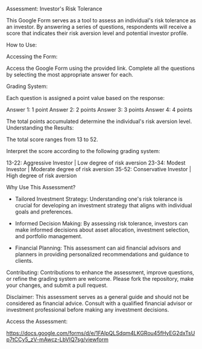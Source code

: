 Assessment: Investor's Risk Tolerance

This Google Form serves as a tool to assess an individual's risk tolerance as an investor. By answering a series of questions, respondents will receive a score that indicates their risk aversion level and potential investor profile.

How to Use:

Accessing the Form:

Access the Google Form using the provided link.
Complete all the questions by selecting the most appropriate answer for each.

Grading System:

Each question is assigned a point value based on the response:

Answer 1: 1 point
Answer 2: 2 points
Answer 3: 3 points
Answer 4: 4 points

The total points accumulated determine the individual's risk aversion level.
Understanding the Results:

The total score ranges from 13 to 52.

Interpret the score according to the following grading system:

13-22: Aggressive Investor | Low degree of risk aversion
23-34: Modest Investor | Moderate degree of risk aversion
35-52: Conservative Investor | High degree of risk aversion

Why Use This Assessment?

- Tailored Investment Strategy: Understanding one's risk tolerance is crucial for developing an investment strategy that aligns with individual goals and preferences.

- Informed Decision Making: By assessing risk tolerance, investors can make informed decisions about asset allocation, investment selection, and portfolio management.

- Financial Planning: This assessment can aid financial advisors and planners in providing personalized recommendations and guidance to clients.

Contributing:
Contributions to enhance the assessment, improve questions, or refine the grading system are welcome.
Please fork the repository, make your changes, and submit a pull request.

Disclaimer:
This assessment serves as a general guide and should not be considered as financial advice.
Consult with a qualified financial advisor or investment professional before making any investment decisions.

Access the Assessment:

https://docs.google.com/forms/d/e/1FAIpQLSdqm4LKGRou45fHyEG2dxTsUp7tCCy5_zV-mAwcz-LbVlQ7sg/viewform
